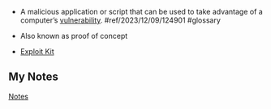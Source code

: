 - A malicious application or script that can be used to take advantage of a computer’s [vulnerability](vulnerabilities.md). #ref/2023/12/09/124901 #glossary 

- Also known as proof of concept
- [Exploit Kit](exploit-kit.md)
## My Notes
[Notes](mynotes/exploits-notes.md)
